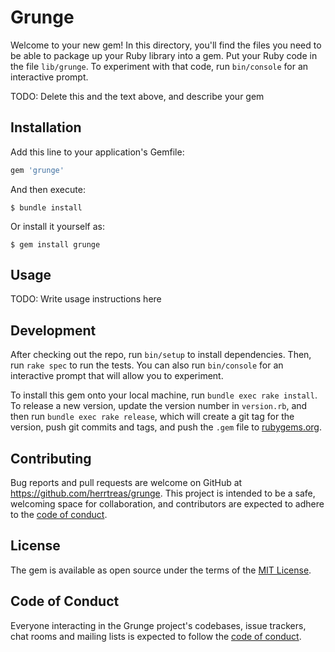 # Grunge

Welcome to your new gem! In this directory, you'll find the files you need to be able to package up your Ruby library into a gem. Put your Ruby code in the file `lib/grunge`. To experiment with that code, run `bin/console` for an interactive prompt.

TODO: Delete this and the text above, and describe your gem

## Installation

Add this line to your application's Gemfile:

```ruby
gem 'grunge'
```

And then execute:

    $ bundle install

Or install it yourself as:

    $ gem install grunge

## Usage

TODO: Write usage instructions here

## Development

After checking out the repo, run `bin/setup` to install dependencies. Then, run `rake spec` to run the tests. You can also run `bin/console` for an interactive prompt that will allow you to experiment.

To install this gem onto your local machine, run `bundle exec rake install`. To release a new version, update the version number in `version.rb`, and then run `bundle exec rake release`, which will create a git tag for the version, push git commits and tags, and push the `.gem` file to [rubygems.org](https://rubygems.org).

## Contributing

Bug reports and pull requests are welcome on GitHub at https://github.com/herrtreas/grunge. This project is intended to be a safe, welcoming space for collaboration, and contributors are expected to adhere to the [code of conduct](https://github.com/herrtreas/grunge/blob/master/CODE_OF_CONDUCT.md).


## License

The gem is available as open source under the terms of the [MIT License](https://opensource.org/licenses/MIT).

## Code of Conduct

Everyone interacting in the Grunge project's codebases, issue trackers, chat rooms and mailing lists is expected to follow the [code of conduct](https://github.com/herrtreas/grunge/blob/master/CODE_OF_CONDUCT.md).
